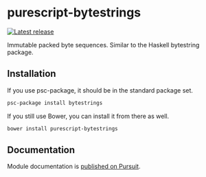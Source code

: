 # purescript-bytestrings

[![Latest release](http://img.shields.io/bower/v/purescript-bytestrings.svg)](https://github.com/purescript/purescript-bytestrings/releases)

Immutable packed byte sequences. Similar to the Haskell bytestring package.

## Installation

If you use psc-package, it should be in the standard package set.

```bash
psc-package install bytestrings
```

If you still use Bower, you can install it from there as well.

```bash
bower install purescript-bytestrings
```

## Documentation

Module documentation is [published on Pursuit][pursuit].

[pursuit]: https://pursuit.purescript.org/packages/purescript-bytestrings
